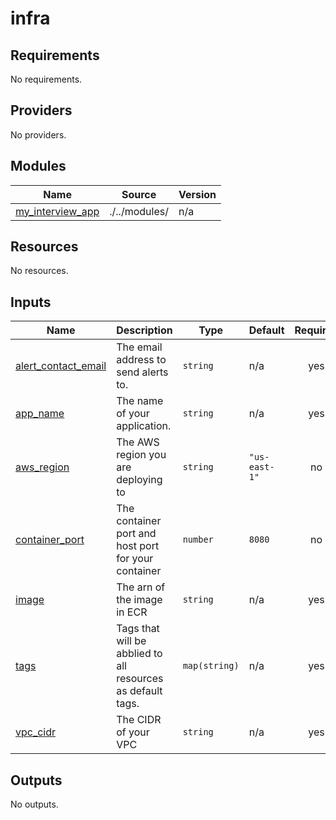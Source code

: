 # infra

<!-- BEGIN_TF_DOCS -->
## Requirements

No requirements.

## Providers

No providers.

## Modules

| Name | Source | Version |
|------|--------|---------|
| <a name="module_my_interview_app"></a> [my\_interview\_app](#module\_my\_interview\_app) | ./../modules/ | n/a |

## Resources

No resources.

## Inputs

| Name | Description | Type | Default | Required |
|------|-------------|------|---------|:--------:|
| <a name="input_alert_contact_email"></a> [alert\_contact\_email](#input\_alert\_contact\_email) | The email address to send alerts to. | `string` | n/a | yes |
| <a name="input_app_name"></a> [app\_name](#input\_app\_name) | The name of your application. | `string` | n/a | yes |
| <a name="input_aws_region"></a> [aws\_region](#input\_aws\_region) | The AWS region you are deploying to | `string` | `"us-east-1"` | no |
| <a name="input_container_port"></a> [container\_port](#input\_container\_port) | The container port and host port for your container | `number` | `8080` | no |
| <a name="input_image"></a> [image](#input\_image) | The arn of the image in ECR | `string` | n/a | yes |
| <a name="input_tags"></a> [tags](#input\_tags) | Tags that will be abblied to all resources as default tags. | `map(string)` | n/a | yes |
| <a name="input_vpc_cidr"></a> [vpc\_cidr](#input\_vpc\_cidr) | The CIDR of your VPC | `string` | n/a | yes |

## Outputs

No outputs.
<!-- END_TF_DOCS -->
